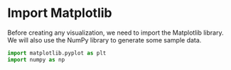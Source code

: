 # Import Matplotlib

Before creating any visualization, we need to import the Matplotlib library. We will also use the NumPy library to generate some sample data.

```python
import matplotlib.pyplot as plt
import numpy as np
```
